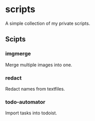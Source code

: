 # scripts

A simple collection of my private scripts.

## Scipts

### imgmerge
Merge multiple images into one.

### redact
Redact names from textfiles.

### todo-automator
Import tasks into todoist.